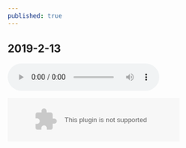 ```yaml
---
published: true
---
```

## 2019-2-13
<audio id="audio" controls autoplay>
<source id="mp3" src="http://t.cn/AiOWpTGA?mp3">
</audio>


<embed src="//music.163.com/style/swf/widget.swf?sid=86381&type=2&auto=1&width=320&height=66" width="340" height="86"  allowNetworking="all"></embed>
	  
